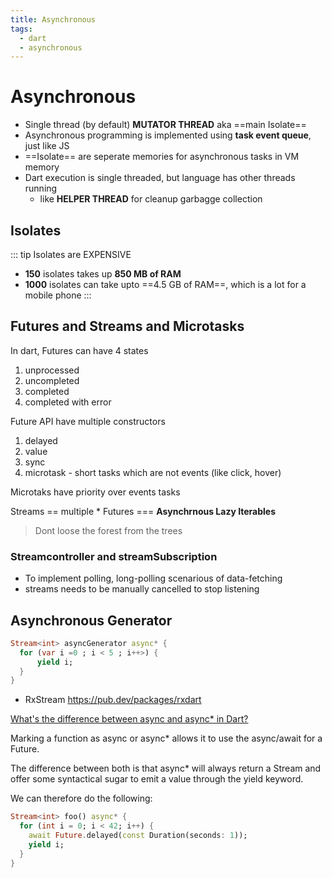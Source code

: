 ```yaml
---
title: Asynchronous
tags:
  - dart
  - asynchronous
---
```


# Asynchronous

<TagLinks />

- Single thread (by default) **MUTATOR THREAD** aka ==main Isolate==
- Asynchronous programming is implemented using **task event queue**, just like JS
- ==Isolate== are seperate memories for asynchronous tasks in VM memory
- Dart execution is single threaded, but language has other threads running
  - like **HELPER THREAD** for cleanup garbagge collection

## Isolates

::: tip Isolates are EXPENSIVE

- **150** isolates takes up **850 MB of RAM**
- **1000** isolates can take upto ==4.5 GB of RAM==, which is a lot for a mobile phone
  :::

## Futures and Streams and Microtasks

In dart, Futures can have 4 states

1. unprocessed
2. uncompleted
3. completed
4. completed with error

Future API have multiple constructors

1. delayed
2. value
3. sync
4. microtask - short tasks which are not events (like click, hover)

Microtaks have priority over events tasks

Streams == multiple \* Futures === **Asynchrnous Lazy Iterables**

> Dont loose the forest from the trees

### Streamcontroller and streamSubscription

- To implement polling, long-polling scenarious of data-fetching
- streams needs to be manually cancelled to stop listening

## Asynchronous Generator

```dart
Stream<int> asyncGenerator async* {
  for (var i =0 ; i < 5 ; i++>) {
      yield i;
  }
}
```

- RxStream https://pub.dev/packages/rxdart

[What's the difference between async and async\* in Dart?](https://stackoverflow.com/questions/55397023/whats-the-difference-between-async-and-async-in-dart)

Marking a function as async or async\* allows it to use the async/await for a Future.

The difference between both is that async\* will always return a Stream and offer some syntactical sugar to emit a value through the yield keyword.

We can therefore do the following:

```dart
Stream<int> foo() async* {
  for (int i = 0; i < 42; i++) {
    await Future.delayed(const Duration(seconds: 1));
    yield i;
  }
}
```

<Footer />

